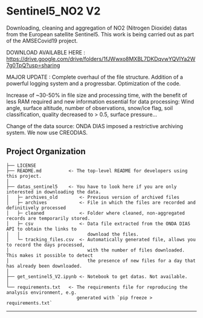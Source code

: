 Sentinel5_NO2 V2
==============================

Downloading, cleaning and aggregation of NO2 (Nitrogen Dioxide) datas from the European satellite Sentinel5. This work is being carried out as part of the AMSECovid19 project.

DOWNLOAD AVAILABLE HERE : https://drive.google.com/drive/folders/1fJWwxo8MXBL7DKDqvwYQVlYa2W7g0TpQ?usp=sharing

MAJOR UPDATE : Complete overhaul of the file structure. Addition of a powerful logging system and a progressbar. Optimization of the code. 

Increase of ~30-50% in file size and processing time, with the benefit of less RAM required and new information essential for data processing: 
Wind angle, surface altitude, number of observations, snow/ice flag, soil classification, quality decreased to > 0.5, surface pressure...

Change of the data source: ONDA DIAS imposed a restrictive archiving system. We now use CREODIAS. 


Project Organization
------------

    ├── LICENSE
    ├── README.md          <- The top-level README for developers using this project.
    │
    ├── datas_sentinel5    <- You have to look here if you are only interested in downloading the data.
    │   ├─ archives_old        <- Previous version of archived files
    │   ├─ archives            <- File in which the files are recorded and definitively processed
    │   ├─ cleaned             <- Folder where cleaned, non-aggregated records are temporarily stored.
    │   ├─ csv                 <- Data file extracted from the ONDA DIAS API to obtain the links to
    │   │                         download the files.
    │   └─ tracking_files.csv  <- Automatically generated file, allows you to record the days processed,
    │                             with the number of files downloaded. This makes it possible to detect
    │                             the presence of new files for a day that has already been downloaded.
    │
    ├── get_sentinel5_V2.ipynb <- Notebook to get datas. Not available.
    │
    └── requirements.txt   <- The requirements file for reproducing the analysis environment, e.g.
                              generated with `pip freeze > requirements.txt`

--------
